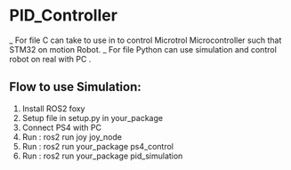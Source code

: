 # PID_Controller
_ For file C can take to use in to control Microtrol Microcontroller such that STM32 on motion Robot.
_ For file Python can use simulation and control robot on real with PC .
## Flow to use Simulation:
1. Install ROS2 foxy
2. Setup file in setup.py in your_package
3. Connect PS4 with PC
4. Run : ros2 run joy joy_node
5. Run : ros2 run your_package ps4_control
6. Run : ros2 run your_package pid_simulation
